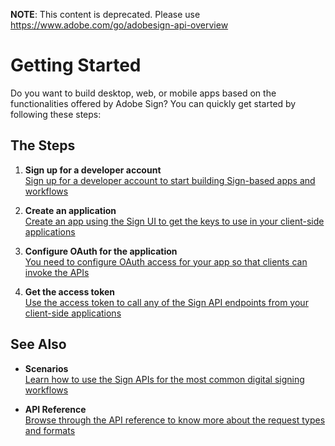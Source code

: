  **NOTE**: This content is deprecated. Please use https://www.adobe.com/go/adobesign-api-overview

# Getting Started

Do you want to build desktop, web, or mobile apps based on the functionalities offered by Adobe Sign? You can quickly get started by following these steps:

## The Steps

1. **Sign up for a developer account**  
[Sign up for a developer account to start building Sign-based apps and workflows](https://www.adobe.com/go/esign-dev-create)

2. **Create an application**  
[Create an app using the Sign UI to get the keys to use in your client-side applications](gstarted/create_app.md)

3. **Configure OAuth for the application**  
[You need to configure OAuth access for your app so that clients can invoke the APIs](gstarted/configure_oauth.md)

4. **Get the access token**  
[Use the access token to call any of the Sign API endpoints from your client-side applications](gstarted/get_access_token.md)

## See Also

- **Scenarios**  
[Learn how to use the Sign APIs for the most common digital signing workflows](scenarios.md)

- **API Reference**  
[Browse through the API reference to know more about the request types and formats](https://secure.adobesign.com/public/docs/restapi/v6)

